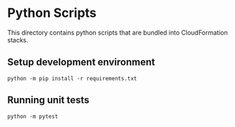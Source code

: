 # Python Scripts

This directory contains python scripts that are bundled into CloudFormation stacks.

## Setup development environment

```
python -m pip install -r requirements.txt
```

## Running unit tests

```
python -m pytest
```
